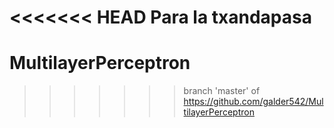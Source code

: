 <<<<<<< HEAD
Para la txandapasa
=======
# MultilayerPerceptron
>>>>>>> branch 'master' of https://github.com/galder542/MultilayerPerceptron
